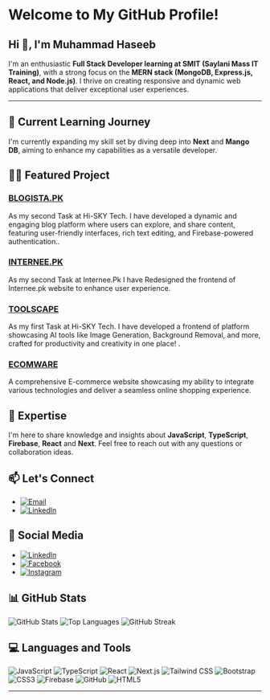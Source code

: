 # Welcome to My GitHub Profile!

## Hi 👋, I'm Muhammad Haseeb 

I'm an enthusiastic **Full Stack Developer learning at SMIT (Saylani Mass IT Training)**, with a strong focus on the **MERN stack (MongoDB, Express.js, React, and Node.js)**. I thrive on creating responsive and dynamic web applications that deliver exceptional user experiences.

---

## 🌱 Current Learning Journey
I'm currently expanding my skill set by diving deep into **Next** and **Mango DB**, aiming to enhance my capabilities as a versatile developer.

## 👨‍💻 Featured Project
### [BLOGISTA.PK](https://haseebshahbaz.github.io/Internee.pk/)
As my second Task at Hi-SKY Tech. I have developed a dynamic and engaging blog platform where users can explore, and share content, featuring user-friendly interfaces, rich text editing, and Firebase-powered authentication..

### [INTERNEE.PK](https://haseebshahbaz.github.io/Internee.pk/)
As my second Task at Internee.Pk I have Redesigned the frontend of Internee.pk website to enhance user experience.

### [TOOLSCAPE](https://toolscape.vercel.app/)
As my first Task at Hi-SKY Tech. I have developed a frontend of platform showcasing AI tools like Image Generation, Background Removal, and more, crafted for productivity and creativity in one place!  . 

### [ECOMWARE](https://haseebshahbaz.github.io/ECOMWARE/)
A comprehensive E-commerce website showcasing my ability to integrate various technologies and deliver a seamless online shopping experience.

## 💬 Expertise
I'm here to share knowledge and insights about **JavaScript**, **TypeScript**, **Firebase**, **React** and **Next**. Feel free to reach out with any questions or collaboration ideas.

## 📫 Let's Connect
- [![Email](https://img.shields.io/badge/-Email-D14836?style=flat&logo=gmail&logoColor=white)](mailto:haseebshahbazpk786@gmail.com)
- [![LinkedIn](https://img.shields.io/badge/-LinkedIn-0077B5?style=flat&logo=linkedin&logoColor=white)](https://www.linkedin.com/in/mdhaseeb07/)

## 🔗 Social Media
- [![LinkedIn](https://img.shields.io/badge/-LinkedIn-0077B5?style=flat&logo=linkedin&logoColor=white)](https://linkedin.com/in/mdhaseeb07)
- [![Facebook](https://img.shields.io/badge/-Facebook-1877F2?style=flat&logo=facebook&logoColor=white)](https://web.facebook.com/profile.php?id=100013907506597)
- [![Instagram](https://img.shields.io/badge/-Instagram-E4405F?style=flat&logo=instagram&logoColor=white)](https://www.instagram.com/ch.haseebshahbaz/)

## 📊 GitHub Stats
![GitHub Stats](https://github-readme-stats.vercel.app/api?username=haseebshahbaz&show_icons=true&theme=default)
![Top Languages](https://github-readme-stats.vercel.app/api/top-langs/?username=haseebshahbaz&layout=compact&theme=default)
![GitHub Streak](http://github-readme-streak-stats.herokuapp.com?user=haseebshahbaz&theme=default)

## 💻 Languages and Tools
![JavaScript](https://badgen.net/badge/icon/JavaScript/ffcc00?icon=javascript&label)
![TypeScript](https://badgen.net/badge/icon/TypeScript/3178c6?icon=typescript&label)
![React](https://badgen.net/badge/icon/React/61dafb?icon=react&label)
![Next.js](https://badgen.net/badge/icon/Next.js/black?icon=nextdotjs&label)
![Tailwind CSS](https://badgen.net/badge/icon/Tailwind%20CSS/06B6D4?icon=tailwindcss&label)
![Bootstrap](https://badgen.net/badge/icon/Bootstrap/563D7C?icon=bootstrap&label)
![CSS3](https://badgen.net/badge/icon/CSS3/1572B6?icon=css3&label)
![Firebase](https://badgen.net/badge/icon/Firebase/FFCA28?icon=firebase&label)
![GitHub](https://badgen.net/badge/icon/GitHub/181717?icon=github&label)
![HTML5](https://badgen.net/badge/icon/HTML5/E34F26?icon=html5&label)





---

